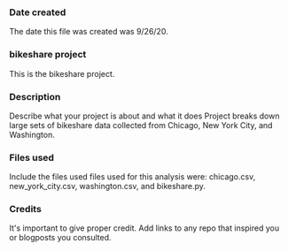 ### Date created
The date this file was created was 9/26/20.

### bikeshare project
This is the bikeshare project.


### Description
Describe what your project is about and what it does
Project breaks down large sets of bikeshare data collected from Chicago, New York City, and Washington.

### Files used
Include the files used
files used for this analysis were: chicago.csv, new_york_city.csv, washington.csv, and bikeshare.py.

### Credits
It's important to give proper credit. Add links to any repo that inspired you or blogposts you consulted.

